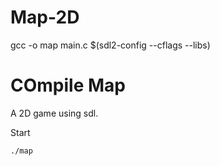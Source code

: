 # Map-2D
gcc -o map main.c $(sdl2-config --cflags --libs)

# COmpile Map
A 2D game using sdl.

Start
```
./map
```
